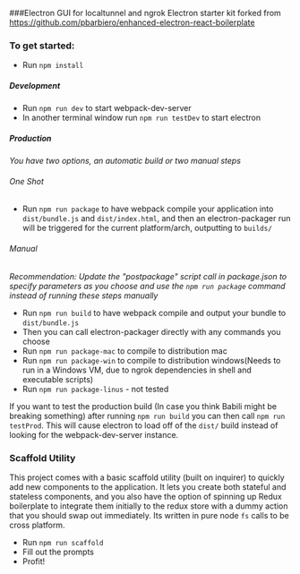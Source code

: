 ###Electron GUI for localtunnel and ngrok
Electron starter kit forked from https://github.com/pbarbiero/enhanced-electron-react-boilerplate

### To get started:
* Run `npm install`

##### Development
* Run `npm run dev` to start webpack-dev-server
* In another terminal window run `npm run testDev` to start electron

##### Production
_You have two options, an automatic build or two manual steps_

###### One Shot
* Run `npm run package` to have webpack compile your application into `dist/bundle.js` and `dist/index.html`, and then an electron-packager run will be triggered for the current platform/arch, outputting to `builds/`

###### Manual
_Recommendation: Update the "postpackage" script call in package.json to specify parameters as you choose and use the `npm run package` command instead of running these steps manually_
* Run `npm run build` to have webpack compile and output your bundle to `dist/bundle.js`
* Then you can call electron-packager directly with any commands you choose
* Run `npm run package-mac` to compile to distribution mac
* Run `npm run package-win` to compile to distribution windows(Needs to run in a Windows VM, due to ngrok dependencies in shell and executable scripts)
* Run `npm run package-linus` - not tested 

If you want to test the production build (In case you think Babili might be breaking something) after running `npm run build` you can then call `npm run testProd`. This will cause electron to load off of the `dist/` build instead of looking for the webpack-dev-server instance.

### Scaffold Utility
This project comes with a basic scaffold utility (built on inquirer) to quickly add new components to the application. It lets you create both stateful and stateless components, and you also have the option of spinning up Redux boilerplate to integrate them initially to the redux store with a dummy action that you should swap out immediately. Its written in pure node `fs` calls to be cross platform.
* Run `npm run scaffold`
* Fill out the prompts
* Profit!


